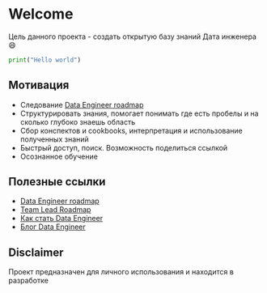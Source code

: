 # Welcome

Цель данного проекта - создать открытую базу знаний Дата инженера :smile: 

```python
print("Hello world")
```

## Мотивация

* Следование [Data Engineer roadmap](https://github.com/datastacktv/data-engineer-roadmap)
* Структурировать знания, помогает понимать где есть пробелы и на сколько глубоко знаешь область
* Сбор конспектов и cookbooks, интерпретация и использование полученных знаний
* Быстрый доступ, поиск. Возможность поделиться ссылкой
* Осознанное обучение

## Полезные ссылки

* [Data Engineer roadmap](https://github.com/datastacktv/data-engineer-roadmap)
* [Team Lead Roadmap](https://tlroadmap.io/)
* [Как стать Data Engineer](https://khashtamov.com/ru/data-engineer/)
* [Блог Data Engineer](https://luminousmen.com/)

## Disclaimer

Проект предназначен для личного использования и находится в разработке
